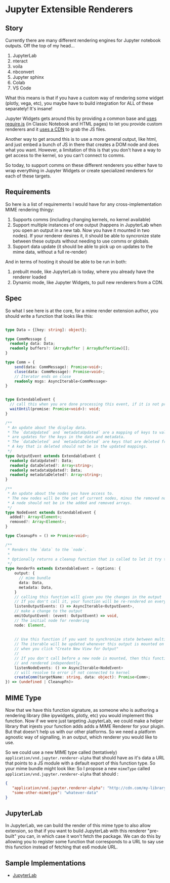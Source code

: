 # Jupyter Extensible Renderers

## Story

Currently there are many different rendering engines for Jupyter notebook outputs. Off the top of my head...


1. JupyterLab
2. nteract
3. voila
4. nbconvert
5. Jupyter sphinx
6. Colab
7. VS Code

What this means is that if you have a custom way of rendering some widget (plotly, vega, etc), you maybe have to build
integration for ALL of these separately! It's insane!

Jupyter Widgets gets around this by providing a common base and [uses require.js](https://ipywidgets.readthedocs.io/en/stable/examples/Widget%20Custom.html) (in Classic Notebook and HTML pages) to let you provide custom renderers and it [uses a CDN](https://github.com/jupyter-widgets/ipywidgets/issues/1627) to grab the JS files.

Another way to get around this is to use a more general output, like html, and just embed a bunch of JS in there that creates a DOM node and does what you want. However, a limitation of this is that you don't have a way to get access to the kernel, so you can't connect to comms. 

So today, to support comms on these different renderers you either have to wrap everything in Jupyter Widgets or create specialized renderers for each of these targets.

## Requirements

So here is a list of requirements I would have for any cross-implementation MIME rendering thingy:

1. Supports comms (including changing kernels, no kernel available)
2. Support multiple instances of one output (happens in JupyterLab when you open an output in a new tab. Now you have it mounted in two nodes). If your renderer desires it, it should be able to syncronize state between these outputs without needing to use comms or globals.
3. Support data update (it should be able to pick up on updates to the mime data, without a full re-render)


And in terms of hosting it should be able to be run in both:

1. prebuilt mode, like JupyterLab is today, where you already have the renderer loaded
2. Dynamic mode, like Jupyter Widgets, to pull new renderers from a CDN.


## Spec

So what I see here is at the core, for a mime render extension author, you should write a function that looks like this:


```typescript

type Data = {[key: string]: object};

type CommMessage {
  readonly data: Data;
  readonly buffers?: (ArrayBuffer | ArrayBufferView)[];
}

type Comm = {
    send(data: CommMessage): Promise<void>;
    close(data: CommMessage): Promise<void>;
    // Iterator ends on close
    readonly msgs: AsyncIterable<CommMessage>
}


type ExtendableEvent {
  // call this when you are done processing this event, if it is not processesd synchronously
  waitUntil(promise: Promise<void>): void;
}

/**
 * An update about the display data.
 * The `dataUpdated` and `metadataUpdated` are a mapping of keys to values which
 * are updates for the keys in the data and metadata.
 * The `dataDeleted` and `metadataDeleted` are keys that are deleted from them.
 * A key that is deleted should not be in the updated mappings.
 */
type OutputEvent extends ExtendableEvent {
  readonly dataUpdated?: Data;
  readonly dataDeleted?: Array<string>;
  readonly metadataUpdated?: Data;
  readonly metadataDeleted?: Array<string>;
}

/**
 * An update about the nodes you have access to.
 * The new nodes will be the set of current nodes, minus the removed nodes, plus the added nodes.
 * A node should not be in the added and removed arrays.
 */
type NodeEvent extends ExtendableEvent {
  added?: Array<Element>;
  removed?: Array<Element>;
}

type CleanupFn = () => Promise<void>;

/**
 * Renders the `data` to the `node`.
 * 
 * Optionally returns a cleanup function that is called to let it try to clean up when it's done rendering.
 */
type RenderFn extends ExtendableEvent = (options: {
    output: {
      // mime bundle
      data: Data,
      metadata: Data,
    }
    // calling this function will given you the changes in the output
    // If you don't call it, your function will be re-rendered on every change with the new output
    listenOutputEvents: () => AsyncIterable<OutputEvent>,
    // make a change to the output
    emitOutputEvent: (event: OutputEvent) => void,
    // The initial node for rendering
    node: Element,
    
    
    // Use this function if you want to synchronize state between multiple views of this renderer.
    // The iterable will be updated whenever this output is mounted on a new node, like in JupyterLab
    // when you click "Create New View for Output"
    //
    // If you don't call before a new node is mounted, then this function is called again for the new node
    // and rendered independently.
    listenNodeEvents: () => AsyncIterable<NodeEvent>
    // will resolve to error if not connected to kernel
    createComm(targetName: string, data: object): Promise<Comm>;
}) => (undefined | CleanupFn)>
```

## MIME Type

Now that we have this function signature, as someone who is authoring a rendering library (like ipywidgets, plotly, etc)
you would implement this function. Now if we were just targeting JupyterLab, we could make a helper library that injests
your function adds adds a MIME Renderer for your plugin. But that doesn't help us with our other platforms. So we need
a platform agnostic way of signalling, in an output, which renderer you would like to use.

So we could use a new MIME type called (tentatively) `application/vnd.jupyter.renderer-alpha` that should have as it's data
a URL that points to a JS module with a default export of this function type. So your mime bundle might look like:
So I propose a new `mimeType` called `application/vnd.jupyter.renderer-alpha` that should :

```json
{
   "application/vnd.jupyter.renderer-alpha": "http://cdn.com/my-library.js",
   "some-other-mimetype": "whatever-data"
}
```

## JupyterLab

In JupyterLab, we can build the render of this mime type to also allow extension, so that if you want to build JupyterLab with this renderer "pre-built" you can,
in which case it won't fetch the package. We can do this by allowing you to register some function that corresponds to a URL to say use this function instead of fetching that es6 module URL.


## Sample Implementations

* [JupyterLab](https://github.com/blois/js-module-renderer)
